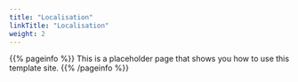 ```yaml
---
title: "Localisation"
linkTitle: "Localisation"
weight: 2
---
```


{{% pageinfo %}}
This is a placeholder page that shows you how to use this template site.
{{% /pageinfo %}}



